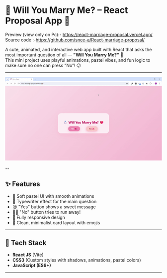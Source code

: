 # 💍 Will You Marry Me? – React Proposal App 💖  
Preview (view only on Pc):- https://react-marriage-proposal.vercel.app/
Source code :-https://github.com/snee-a/React-marriage-proposal/

A cute, animated, and interactive web app built with React that asks the most important question of all — **"Will You Marry Me?"** 💌  
This mini project uses playful animations, pastel vibes, and fun logic to make sure no one can press “No”! 😜

---

![Demo](https://raw.githubusercontent.com/snee-a/React-marriage-proposal/main/src/assets/React-marrige-proposal.gif)


--

## ✨ Features

- 🌸 Soft pastel UI with smooth animations
- 💬 Typewriter effect for the main question
- 😍 "Yes" button shows a sweet message
- 🏃‍♂️ "No" button tries to run away!
- 📱 Fully responsive design
- 🎨 Clean, minimalist card layout with emojis

---

## 🚀 Tech Stack

- **React JS** (Vite)
- **CSS3** (Custom styles with shadows, animations, pastel colors)
- **JavaScript (ES6+)**

---

